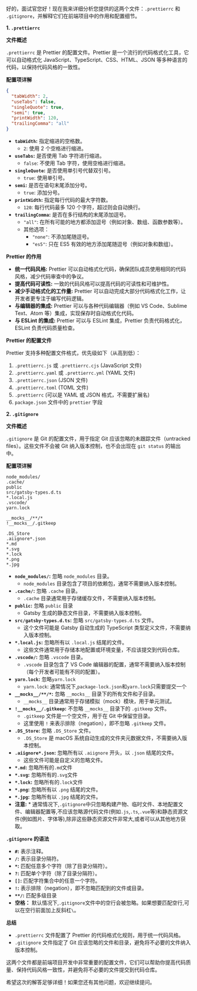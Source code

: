 好的，面试官您好！现在我来详细分析您提供的这两个文件：`.prettierrc` 和 `.gitignore`，并解释它们在前端项目中的作用和配置细节。

**1. `.prettierrc`**

**文件概述**

`.prettierrc` 是 Prettier 的配置文件。Prettier 是一个流行的代码格式化工具，它可以自动格式化 JavaScript、TypeScript、CSS、HTML、JSON 等多种语言的代码，以保持代码风格的一致性。

**配置项详解**

```json
{
  "tabWidth": 2,
  "useTabs": false,
  "singleQuote": true,
  "semi": true,
  "printWidth": 120,
  "trailingComma": "all"
}
```

*   **`tabWidth`:**  指定缩进的空格数。
    *   `2`:  使用 2 个空格进行缩进。
*   **`useTabs`:**  是否使用 Tab 字符进行缩进。
    *   `false`:  不使用 Tab 字符，使用空格进行缩进。
*   **`singleQuote`:**  是否使用单引号代替双引号。
    *   `true`:  使用单引号。
*   **`semi`:**  是否在语句末尾添加分号。
    *   `true`:  添加分号。
*   **`printWidth`:**  指定每行代码的最大字符数。
    *   `120`:  每行代码最多 120 个字符，超过则会自动换行。
*   **`trailingComma`:**  是否在多行结构的末尾添加逗号。
    *   `"all"`:  在所有可能的地方都添加逗号（例如对象、数组、函数参数等）。
    *   其他选项：
        *   `"none"`:  不添加尾随逗号。
        *   `"es5"`:  只在 ES5 有效的地方添加尾随逗号（例如对象和数组）。

**Prettier 的作用**

*   **统一代码风格:**  Prettier 可以自动格式化代码，确保团队成员使用相同的代码风格，减少代码审查中的争议。
*   **提高代码可读性:**  一致的代码风格可以提高代码的可读性和可维护性。
*   **减少手动格式化的工作量:**  Prettier 可以自动完成大部分代码格式化工作，让开发者更专注于编写代码逻辑。
*   **与编辑器的集成:**  Prettier 可以与各种代码编辑器（例如 VS Code、Sublime Text、Atom 等）集成，实现保存时自动格式化代码。
*   **与 ESLint 的集成:**  Prettier 可以与 ESLint 集成，Prettier 负责代码格式化，ESLint 负责代码质量检查。

**Prettier 的配置文件**

Prettier 支持多种配置文件格式，优先级如下（从高到低）：

1.  `.prettierrc.js` 或 `.prettierrc.cjs` (JavaScript 文件)
2.  `.prettierrc.yaml` 或 `.prettierrc.yml` (YAML 文件)
3.  `.prettierrc.json` (JSON 文件)
4.  `.prettierrc.toml` (TOML 文件)
5.  `.prettierrc` (可以是 YAML 或 JSON 格式，不需要扩展名)
6.  `package.json` 文件中的 `prettier` 字段

**2. `.gitignore`**

**文件概述**

`.gitignore` 是 Git 的配置文件，用于指定 Git 应该忽略的未跟踪文件（untracked files）。这些文件不会被 Git 纳入版本控制，也不会出现在 `git status` 的输出中。

**配置项详解**

```
node_modules/
.cache/
public
src/gatsby-types.d.ts
*.local.js
.vscode/
yarn.lock

__mocks__/**/*
!__mocks__/.gitkeep

.DS_Store
.aiignore*.json
*.md
*.svg
*.lock
*.png
*.jpg
```

*   **`node_modules/`:**  忽略 `node_modules` 目录。
    *   `node_modules` 目录包含了项目的依赖包，通常不需要纳入版本控制。
*   **`.cache/`:**  忽略 `.cache` 目录。
    *   `.cache` 目录通常用于存储缓存文件，不需要纳入版本控制。
*   **`public`:** 忽略 `public` 目录
    *    Gatsby 生成的静态文件目录，不需要纳入版本控制。
*   **`src/gatsby-types.d.ts`:**  忽略 `src/gatsby-types.d.ts` 文件。
    *   这个文件可能是 Gatsby 自动生成的 TypeScript 类型定义文件，不需要纳入版本控制。
*   **`*.local.js`:**  忽略所有以 `.local.js` 结尾的文件。
    *   这些文件通常用于存储本地配置或环境变量，不应该提交到代码仓库。
*   **`.vscode/`:**  忽略 `.vscode` 目录。
    *   `.vscode` 目录包含了 VS Code 编辑器的配置，通常不需要纳入版本控制（每个开发者可能有不同的配置）。
*   **`yarn.lock`:** 忽略`yarn.lock`
    *   `yarn.lock`: 通常情况下,`package-lock.json`和`yarn.lock`只需要提交一个
*   **`__mocks__/**/*`:**  忽略 `__mocks__` 目录下的所有文件和子目录。
    *   `__mocks__` 目录通常用于存储模拟（mock）模块，用于单元测试。
*   **`!__mocks__/.gitkeep`:**  不忽略 `__mocks__` 目录下的 `.gitkeep` 文件。
    *   `.gitkeep` 文件是一个空文件，用于在 Git 中保留空目录。
    *   这里使用 `!` 来表示排除（negation），即不忽略 `.gitkeep` 文件。
*   **`.DS_Store`:**  忽略 `.DS_Store` 文件。
    *   `.DS_Store` 是 macOS 系统自动生成的文件夹元数据文件，不需要纳入版本控制。
*   **`.aiignore*.json`:**  忽略所有以 `.aiignore` 开头，以 `.json` 结尾的文件。
    *   这些文件可能是自定义的忽略文件。
*    **`*.md`:** 忽略所有的`.md`文件
*    **`*.svg`:** 忽略所有的`.svg`文件
*    **`*.lock`:** 忽略所有的`.lock`文件
*   **`*.png`:**  忽略所有以 `.png` 结尾的文件。
*   **`*.jpg`:**  忽略所有以 `.jpg` 结尾的文件。
*    **注意:**
    *   通常情况下,`.gitignore`中只忽略构建产物、临时文件、本地配置文件、编辑器配置等,不应该忽略源代码文件(例如`.js`,`.ts`,`.vue`等)和静态资源文件(例如图片、字体等),除非这些静态资源文件非常大,或者可以从其他地方获取。

**`.gitignore` 的语法**

*   **`#`:**  表示注释。
*   **`/`:**  表示目录分隔符。
*   **`*`:**  匹配任意多个字符（除了目录分隔符）。
*   **`?`:**  匹配单个字符（除了目录分隔符）。
*   **`[]`:**  匹配字符集合中的任意一个字符。
*   **`!`:**  表示排除（negation），即不忽略匹配到的文件或目录。
*   **`**/`:** 匹配多级目录
*   **空格：** 默认情况下,`.gitignore`文件中的空行会被忽略。如果想要匹配空行,可以在空行前面加上反斜杠`\`。

**总结**

*   `.prettierrc` 文件配置了 Prettier 的代码格式化规则，用于统一代码风格。
*   `.gitignore` 文件指定了 Git 应该忽略的文件和目录，避免将不必要的文件纳入版本控制。

这两个文件都是前端项目开发中非常重要的配置文件，它们可以帮助你提高代码质量、保持代码风格一致性，并避免将不必要的文件提交到代码仓库。

希望这次的解答足够详细！如果您还有其他问题，欢迎继续提问。
